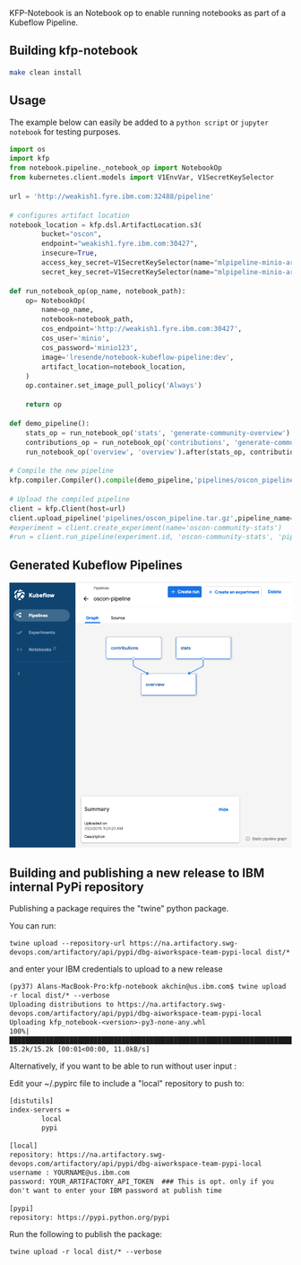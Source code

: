 <!--
{% comment %}
Copyright 2018-2019 IBM Corporation

Licensed under the Apache License, Version 2.0 (the "License");
you may not use this file except in compliance with the License.
You may obtain a copy of the License at

http://www.apache.org/licenses/LICENSE-2.0

Unless required by applicable law or agreed to in writing, software
distributed under the License is distributed on an "AS IS" BASIS,
WITHOUT WARRANTIES OR CONDITIONS OF ANY KIND, either express or implied.
See the License for the specific language governing permissions and
limitations under the License.
{% endcomment %}
-->

KFP-Notebook is an Notebook op to enable running notebooks as part of a Kubeflow Pipeline.
 

## Building kfp-notebook

```bash
make clean install
```

## Usage

The example below can easily be added to a `python script` or `jupyter notebook` for testing purposes.

```python
import os
import kfp
from notebook.pipeline._notebook_op import NotebookOp
from kubernetes.client.models import V1EnvVar, V1SecretKeySelector

url = 'http://weakish1.fyre.ibm.com:32488/pipeline'

# configures artifact location
notebook_location = kfp.dsl.ArtifactLocation.s3(
        bucket="oscon",
        endpoint="weakish1.fyre.ibm.com:30427",
        insecure=True,
        access_key_secret=V1SecretKeySelector(name="mlpipeline-minio-artifact", key="accesskey"),
        secret_key_secret=V1SecretKeySelector(name="mlpipeline-minio-artifact", key="secretkey"))

def run_notebook_op(op_name, notebook_path):    
    op= NotebookOp(
        name=op_name,
        notebook=notebook_path,
        cos_endpoint='http://weakish1.fyre.ibm.com:30427',
        cos_user='minio',
        cos_password='minio123',
        image='lresende/notebook-kubeflow-pipeline:dev',
        artifact_location=notebook_location,
    )
    op.container.set_image_pull_policy('Always')
    
    return op
    
def demo_pipeline():
    stats_op = run_notebook_op('stats', 'generate-community-overview')
    contributions_op = run_notebook_op('contributions', 'generate-community-contributions')
    run_notebook_op('overview', 'overview').after(stats_op, contributions_op)
    
# Compile the new pipeline
kfp.compiler.Compiler().compile(demo_pipeline,'pipelines/oscon_pipeline.tar.gz')

# Upload the compiled pipeline
client = kfp.Client(host=url)
client.upload_pipeline('pipelines/oscon_pipeline.tar.gz',pipeline_name='oscon-pipeline')
#experiment = client.create_experiment(name='oscon-community-stats')
#run = client.run_pipeline(experiment.id, 'oscon-community-stats', 'pipelines/community_pipeline.tar.gz')

```

## Generated Kubeflow Pipelines

![Kubeflow Pipeline Example](docs/source/images/kfp-pipeline-example.png)

## Building and publishing a new release to IBM internal PyPi repository
Publishing a package requires the "twine" python package.

You can run: 
``` 
twine upload --repository-url https://na.artifactory.swg-devops.com/artifactory/api/pypi/dbg-aiworkspace-team-pypi-local dist/* 
``` 
and enter your IBM credentials to upload to a new release

```
(py37) Alans-MacBook-Pro:kfp-notebook akchin@us.ibm.com$ twine upload -r local dist/* --verbose
Uploading distributions to https://na.artifactory.swg-devops.com/artifactory/api/pypi/dbg-aiworkspace-team-pypi-local
Uploading kfp_notebook-<version>-py3-none-any.whl
100%|█████████████████████████████████████████████████████████████████████████████████████████████████████████████████████████████████████████████████████████████| 15.2k/15.2k [00:01<00:00, 11.0kB/s]
```

Alternatively, if you want to be able to run without user input :

Edit your ~/.pypirc file to include a "local" repository to push to: 
```
[distutils]
index-servers =
        local
        pypi
        
[local]
repository: https://na.artifactory.swg-devops.com/artifactory/api/pypi/dbg-aiworkspace-team-pypi-local
username : YOURNAME@us.ibm.com
password: YOUR_ARTIFACTORY_API_TOKEN  ### This is opt. only if you don't want to enter your IBM password at publish time

[pypi]
repository: https://pypi.python.org/pypi
```
Run the following to publish the package: 
```
twine upload -r local dist/* --verbose
```

